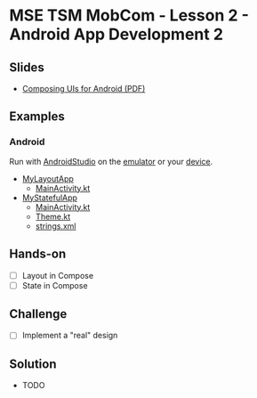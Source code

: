 # MSE TSM MobCom - Lesson 2 - Android App Development 2
## Slides
* [Composing UIs for Android (PDF)](http://www.tamberg.org/mse/2025/hs/TSM_MobCom_ComposingUIsForAndroid.pdf)

## Examples
### Android
Run with [AndroidStudio](https://developer.android.com/studio) on the [emulator](https://developer.android.com/codelabs/basic-android-kotlin-compose-emulator) or your [device](https://developer.android.com/codelabs/basic-android-kotlin-compose-connect-device).

* [MyLayoutApp](Android/MyLayoutApp)
    * [MainActivity.kt](Android/MyLayoutApp/app/src/main/java/com/example/mylayoutapp/MainActivity.kt)
* [MyStatefulApp](Android/MyStatefulApp)
    * [MainActivity.kt](Android/MyStatefulApp/app/src/main/java/com/example/mystatefulapp/MainActivity.kt)
    * [Theme.kt](/Android/MyStatefulApp/app/src/main/java/com/example/mystatefulapp/ui/theme/Theme.kt)
    * [strings.xml](/Android/MyStatefulApp/app/src/main/res/values/strings.xml)

## Hands-on
- [ ] Layout in Compose
- [ ] State in Compose

## Challenge
- [ ] Implement a "real" design

## Solution
* TODO
